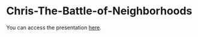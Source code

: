 # Chris-The-Battle-of-Neighborhoods

You can access the presentation [here](https://docs.google.com/presentation/d/e/2PACX-1vQRMI-yWbwoGkUjy4lwrMnNaRBT6-YgfBiVv8AUi4-jvNxWSLlpElAZAD5zYqm_3JFLy4Gki-vH8Rq4/pub?start=true&loop=false&delayms=3000).
